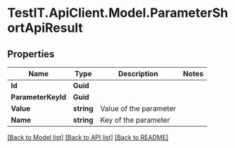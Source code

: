 # TestIT.ApiClient.Model.ParameterShortApiResult

## Properties

Name | Type | Description | Notes
------------ | ------------- | ------------- | -------------
**Id** | **Guid** |  | 
**ParameterKeyId** | **Guid** |  | 
**Value** | **string** | Value of the parameter | 
**Name** | **string** | Key of the parameter | 

[[Back to Model list]](../README.md#documentation-for-models) [[Back to API list]](../README.md#documentation-for-api-endpoints) [[Back to README]](../README.md)

